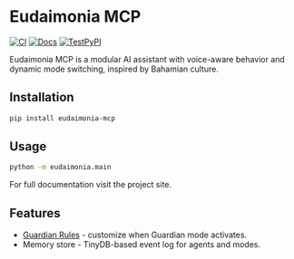 # Eudaimonia MCP

[![CI](https://github.com/OWNER/Eudaimonia-/actions/workflows/tests.yml/badge.svg)](https://github.com/OWNER/Eudaimonia-/actions/workflows/tests.yml)
[![Docs](https://github.com/OWNER/Eudaimonia-/actions/workflows/docs.yml/badge.svg)](https://OWNER.github.io/Eudaimonia-/)
[![TestPyPI](https://github.com/OWNER/Eudaimonia-/actions/workflows/release.yml/badge.svg)](https://test.pypi.org/project/eudaimonia-mcp/)

Eudaimonia MCP is a modular AI assistant with voice-aware behavior and dynamic mode switching, inspired by Bahamian culture.

## Installation

```bash
pip install eudaimonia-mcp
```

## Usage

```bash
python -m eudaimonia.main
```

For full documentation visit the project site.

## Features

- [Guardian Rules](docs/guardian_rules.md) - customize when Guardian mode activates.
- Memory store - TinyDB-based event log for agents and modes.
